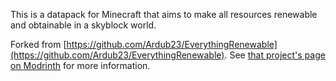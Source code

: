 This is a datapack for Minecraft that aims to make all resources renewable and obtainable in a skyblock world.

Forked from [https://github.com/Ardub23/EverythingRenewable](https://github.com/Ardub23/EverythingRenewable).
See [that project's page on Modrinth](https://modrinth.com/datapack/everything-renewable) for more information.
